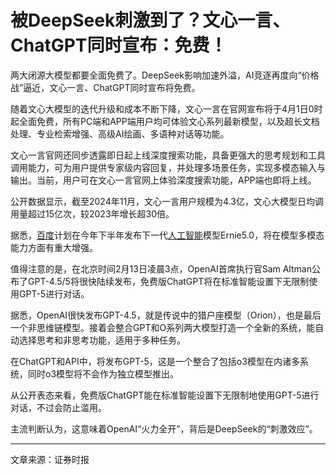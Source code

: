 # 被DeepSeek刺激到了？文心一言、ChatGPT同时宣布：免费！ 

两大闭源大模型都要全面免费了。DeepSeek影响加速外溢，AI竞逐再度向“价格战”逼近，文心一言、ChatGPT同时宣布将免费。

随着文心大模型的迭代升级和成本不断下降，文心一言在官网宣布将于4月1日0时起全面免费，所有PC端和APP端用户均可体验文心系列最新模型，以及超长文档处理、专业检索增强、高级AI绘画、多语种对话等功能。

文心一言官网还同步透露即日起上线深度搜索功能，具备更强大的思考规划和工具调用能力，可为用户提供专家级内容回复，并处理多场景任务，实现多模态输入与输出。当前，用户可在文心一言官网上体验深度搜索功能，APP端也即将上线。

公开数据显示，截至2024年11月，文心一言用户规模为4.3亿，文心大模型日均调用量超过15亿次，较2023年增长超30倍。

据悉，[百度](http://quote.eastmoney.com/unify/r/105.BIDU)计划在今年下半年发布下一代[人工智能](http://quote.eastmoney.com/unify/r/90.BK0800)模型Ernie5.0，将在模型多模态能力方面有重大增强。

值得注意的是，在北京时间2月13日凌晨3点，OpenAI首席执行官Sam Altman公布了GPT-4.5/5将很快陆续发布，免费版ChatGPT将在标准智能设置下无限制使用GPT-5进行对话。

据悉，OpenAI很快发布GPT-4.5，就是传说中的猎户座模型（Orion），也是最后一个非思维链模型。接着会整合GPT和O系列两大模型打造一个全新的系统，能自动选择思考和非思考功能，适用于多种任务。

在ChatGPT和API中，将发布GPT-5，这是一个整合了包括o3模型在内诸多系统，同时o3模型将不会作为独立模型推出。

从公开表态来看，免费版ChatGPT能在标准智能设置下无限制地使用GPT-5进行对话，不过会防止滥用。

主流判断认为，这意味着OpenAI“火力全开”，背后是DeepSeek的“刺激效应”。

---

文章来源：证券时报 



